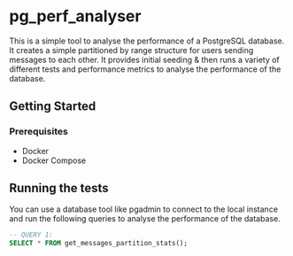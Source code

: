 # pg_perf_analyser

This is a simple tool to analyse the performance of a PostgreSQL database. It creates a simple partitioned by range structure for users sending messages to each other. It provides initial seeding & then runs a variety of different tests and performance metrics to analyse the performance of the database.

## Getting Started

### Prerequisites
- Docker
- Docker Compose

## Running the tests

You can use a database tool like pgadmin to connect to the local instance and run the following queries to analyse the performance of the database.

```sql
-- QUERY 1:
SELECT * FROM get_messages_partition_stats();
```
